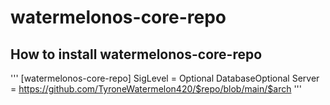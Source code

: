 # watermelonos-core-repo

## How to install watermelonos-core-repo

'''
[watermelonos-core-repo]
SigLevel = Optional DatabaseOptional
Server = https://github.com/TyroneWatermelon420/$repo/blob/main/$arch
'''
